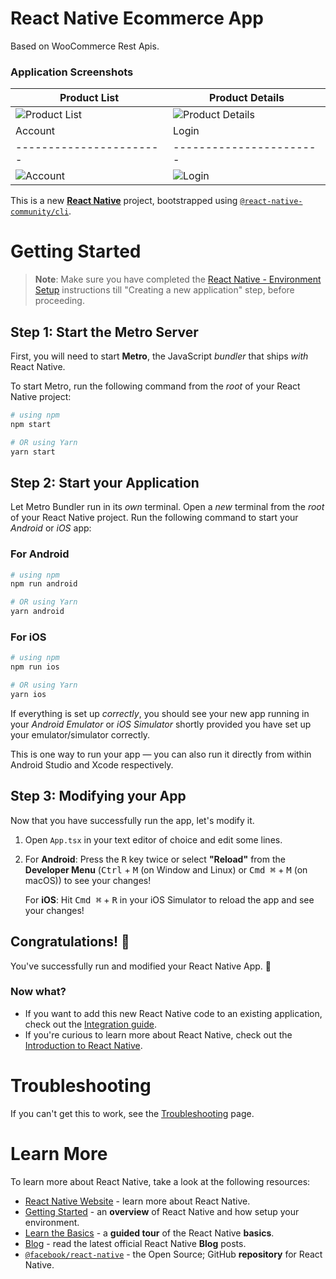 # React Native Ecommerce App

Based on WooCommerce Rest Apis.

### Application Screenshots

| Product List | Product Details |
|-----------------------|-----------------------|
| ![Product List](https://img.playbook.com/oIQnUzGVJMcFNG5girvcOOwzjFcfhoYFYzVgMSSEHIE/Z3M6Ly9wbGF5Ym9v/ay1hc3NldHMtcHVi/bGljLzU0NGY3MTlm/LWJkNGItNDJkOC04/MjcyLTgzZDc0ZjIy/NGE0NQ)  | ![Product Details](https://img.playbook.com/Kf4zQH0oSXPzmU47fogkoE3a2ILa4irVwhlgsTbxYWU/Z3M6Ly9wbGF5Ym9v/ay1hc3NldHMtcHVi/bGljL2ZkY2JjMjk3/LWE1ZDgtNGNhMy1h/ZDczLWYwMjZkNmUw/YWI1MQ)  |
| Account | Login |
|-----------------------|-----------------------|
| ![Account](https://img.playbook.com/PfQ6UWNExzfxTcDfSN93driO9t0R8LZHdi_LKLGeNr8/Z3M6Ly9wbGF5Ym9v/ay1hc3NldHMtcHVi/bGljLzkxZTk3MGIz/LWQxNzEtNDM5NC1h/Nzc3LWI2OTlhYTc4/YjUxZQ)  | ![Login](https://img.playbook.com/QE00wq0e-KvxfpthPUBpPBKvf4d8ggApT5MnLcObmdk/Z3M6Ly9wbGF5Ym9v/ay1hc3NldHMtcHVi/bGljLzlkZWViNTYw/LWY4NjktNGFiMy04/NDQ4LTliZGFhNmM3/YzQ2Mw)  |

This is a new [**React Native**](https://reactnative.dev) project, bootstrapped using [`@react-native-community/cli`](https://github.com/react-native-community/cli).

# Getting Started

>**Note**: Make sure you have completed the [React Native - Environment Setup](https://reactnative.dev/docs/environment-setup) instructions till "Creating a new application" step, before proceeding.

## Step 1: Start the Metro Server

First, you will need to start **Metro**, the JavaScript _bundler_ that ships _with_ React Native.

To start Metro, run the following command from the _root_ of your React Native project:

```bash
# using npm
npm start

# OR using Yarn
yarn start
```

## Step 2: Start your Application

Let Metro Bundler run in its _own_ terminal. Open a _new_ terminal from the _root_ of your React Native project. Run the following command to start your _Android_ or _iOS_ app:

### For Android

```bash
# using npm
npm run android

# OR using Yarn
yarn android
```

### For iOS

```bash
# using npm
npm run ios

# OR using Yarn
yarn ios
```

If everything is set up _correctly_, you should see your new app running in your _Android Emulator_ or _iOS Simulator_ shortly provided you have set up your emulator/simulator correctly.

This is one way to run your app — you can also run it directly from within Android Studio and Xcode respectively.

## Step 3: Modifying your App

Now that you have successfully run the app, let's modify it.

1. Open `App.tsx` in your text editor of choice and edit some lines.
2. For **Android**: Press the <kbd>R</kbd> key twice or select **"Reload"** from the **Developer Menu** (<kbd>Ctrl</kbd> + <kbd>M</kbd> (on Window and Linux) or <kbd>Cmd ⌘</kbd> + <kbd>M</kbd> (on macOS)) to see your changes!

   For **iOS**: Hit <kbd>Cmd ⌘</kbd> + <kbd>R</kbd> in your iOS Simulator to reload the app and see your changes!

## Congratulations! :tada:

You've successfully run and modified your React Native App. :partying_face:

### Now what?

- If you want to add this new React Native code to an existing application, check out the [Integration guide](https://reactnative.dev/docs/integration-with-existing-apps).
- If you're curious to learn more about React Native, check out the [Introduction to React Native](https://reactnative.dev/docs/getting-started).

# Troubleshooting

If you can't get this to work, see the [Troubleshooting](https://reactnative.dev/docs/troubleshooting) page.

# Learn More

To learn more about React Native, take a look at the following resources:

- [React Native Website](https://reactnative.dev) - learn more about React Native.
- [Getting Started](https://reactnative.dev/docs/environment-setup) - an **overview** of React Native and how setup your environment.
- [Learn the Basics](https://reactnative.dev/docs/getting-started) - a **guided tour** of the React Native **basics**.
- [Blog](https://reactnative.dev/blog) - read the latest official React Native **Blog** posts.
- [`@facebook/react-native`](https://github.com/facebook/react-native) - the Open Source; GitHub **repository** for React Native.
